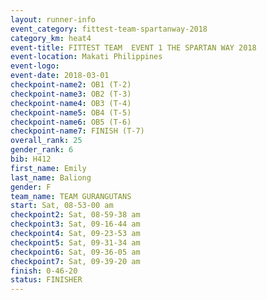 ```yaml
---
layout: runner-info 
event_category: fittest-team-spartanway-2018 
category_km: heat4 
event-title: FITTEST TEAM  EVENT 1 THE SPARTAN WAY 2018 
event-location: Makati Philippines 
event-logo: 
event-date: 2018-03-01 
checkpoint-name2: OB1 (T-2) 
checkpoint-name3: OB2 (T-3) 
checkpoint-name4: OB3 (T-4) 
checkpoint-name5: OB4 (T-5) 
checkpoint-name6: OB5 (T-6) 
checkpoint-name7: FINISH (T-7) 
overall_rank: 25
gender_rank: 6
bib: H412
first_name: Emily
last_name: Baliong
gender: F
team_name: TEAM GURANGUTANS
start: Sat, 08-53-00 am
checkpoint2: Sat, 08-59-38 am
checkpoint3: Sat, 09-16-44 am
checkpoint4: Sat, 09-23-53 am
checkpoint5: Sat, 09-31-34 am
checkpoint6: Sat, 09-36-05 am
checkpoint7: Sat, 09-39-20 am
finish: 0-46-20
status: FINISHER
---
```

